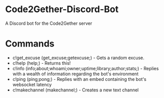 # Code2Gether-Discord-Bot
A Discord bot for the Code2Gether server

# Commands
- c!get_excuse (get_excuse;getexcuse;) - Gets a random excuse.
- c!help (help;) - Returns this!
- c!info (info;about;whoami;owner;uptime;library;author;stats;) - Replies with a wealth of information regarding the bot's environment
- c!ping (ping;pong;) - Replies with an embed containing the bot's websocket latency
- c!makechannel (makechannel;) - Creates a new text channel
